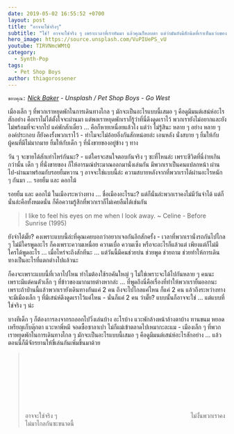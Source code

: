 ```yaml
---
date: 2019-05-02 16:55:52 +0700
layout: post
title: "อาจจะใช่จริงๆ"
subtitle: "ใช่! อาจจะใช่จริง ๆ เพราะเวลาที่เราหันมา แล้วคุณก็หลบตา แต่ว่ามันยังมีสักนิดที่เราเห็นแว่บของแววตาและรอยยิ้มในนั้น ... ด้วยกัน"
hero_image: https://source.unsplash.com/VuPIUePS_vU
youtube: TIRVNmcWMtQ
category:
  - Synth-Pop
tags:
  - Pet Shop Boys
author: thiagorossener
---
```

`ขอบคุณ:` *[Nick Baker](https://unsplash.com/@nickb) - Unsplash / Pet Shop Boys - Go West*

เมืองเล็ก ๆ ที่พวกเราหยุดพักในการเดินทางไกล ๆ มักจะเป็นอะไรแบบนี้เสมอ ๆ คือดูมีมนต์เสน่ห์อะไรสักอย่าง คือเราไม่ได้ตั้งใจจะผ่านมา แต่พอเราหยุดพักเราก็รู้ว่าที่นี่ดึงดูดเราไว้ พวกเรายังไม่อยากและยังไม่พร้อมที่จะจากไป แค่พักสักเดี๋ยว ... คือก็หายเหนื่อยแล้วไง แต่ว่า ไม่รู้สินะ หลาย ๆ อย่าง หลาย ๆ องค์ประกอบ ก็ยังคงรั้งพวกเราไว้ - ทำไมจะไม่อ้อยอิ่งกันสักหน่อยล่ะ เอนหลัง นั่งสบาย ๆ ยิ้มให้กับผู้คนที่มีไม่มากมาย ยิ้มให้กับเด็ก ๆ ที่นั่งขายของอยู่ข้าง ๆ ทาง

วัน ๆ จะขายได้สักเท่าไหร่กันนะ? - แต่ใครจะสนใจตอบกันจริง ๆ ซะที่ไหนล่ะ เพราะชีวิตที่นี่ง่ายเกินกว่านั้น เด็ก ๆ ที่นั่งขายของ ก็ให้อารมณ์ประมาณออกมานั่งเล่นกัน มีพวกเราเป็นคนแปลกหน้า ผ่านไป-ผ่านมาพร้อมกับรอยยิ้มหวาน ๆ อาจจะใช่แบบนี้ล่ะ ความสบายหลังจากที่พวกเราได้ผ่านอะไรหนัก ๆ กันมา ... รอยยิ้ม และ ดอกไม้

รอยยิ้ม และ ดอกไม้ ในเมืองระหว่างทาง ... ชื่อเมืองอะไรนะ? แต่ก็นั่นล่ะพวกเราคงไม่มีวันจำได้ แต่ก็นั่นล่ะคือทั้งหมดนั่น ก็คือความรู้สึกที่พวกเราก็ไม่เคยลืมได้เช่นกัน

> I like to feel his eyes on me when I look away. ~ Celine - Before Sunrise (1995)

ยังจำได้มั๊ย? คงเพราะแบบนี้ล่ะที่คุณเคยบอกว่าอยากเจอกันอีกสักครั้ง - เวลาที่พวกเรานั่งรถกันไปไกล ๆ ไม่มีใครพูดอะไร ก็คงเพราะความเหนื่อย ความเบื่อ ความเซ็ง หรือจะอะไรก็แล้วแต่ เพียงแต่ก็ไม่มีใครได้พูดอะไร ... เมื่อไหร่จะถึงสักทีนะ ... แต่วันนี้มีคนช่วยบ่น ช่วยพูด ช่วยถาม ช่วยทำให้การเดินทางเป็นอะไรที่แตกต่างไปแล้วนะ

ก็คงจะเพราะแบบนี้ที่เวลาไปไหน ทำไมต้องใช้รถคันใหญ่ ๆ ไม่ใช่เพราะจะได้ไปกันหลาย ๆ คนนะ เพราะมีแต่คนตัวเล็ก ๆ ที่ข้าวของมากมายต่างหากล่ะ ... ที่พูดถึงนี่คือเรื่องที่ทำให้พวกเรายิ้มออกนะ เพราะถ้าป่านนี้แล้วพวกเรายังเดินทางกันแค่ 2 คน ถึงจะไปไกลแค่ไหน ก็แค่ 2 คน แล้วถึงระหว่างทางจะมีเมืองเล็ก ๆ ที่มีเสน่ห์ดึงดูดเราไว้แค่ไหน - นั่นก็แค่ 2 คน ว่ามั๊ย? แบบนั้นก็อาจจะใช่ ... แต่แบบที่ใช่จริง ๆ น่ะ

บางทีเด็ก ๆ ก็ต้องการลงจากรถออกไปวิ่งเล่นบ้าง อะไรบ้าง แวะพักล้างหน้าล้างตาบ้าง ทานขนม หยอดเหรียญเก็บตุ๊กตา แวะหาพี่หมี จอดซื้อซาลาเปา ไม่ก็แม่เข้าตลาดไปเหมากะละแม - เมืองเล็ก ๆ ที่พวกเราหยุดพักในการเดินทางไกล ๆ มักจะเป็นอะไรแบบนี้เสมอ ๆ คือดูมีมนต์เสน่ห์อะไรสักอย่าง ... แล้วตอนนี้ก็มีจักรยานให้ขี่เล่นกันเพิ่มขึ้นมาด้วย
> อาจจะใช่จริง ๆ <svg class="love"><use xlink:href="#icon-heart"></use></svg> ไม่งั้นพวกเราคงไม่มาไกลกันซะขนาดนี้
